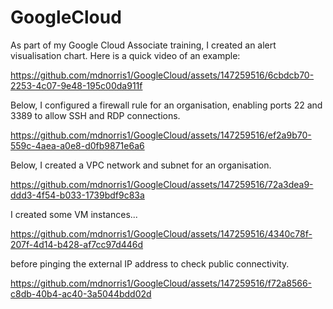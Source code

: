 # GoogleCloud

As part of my Google Cloud Associate training, I created an alert visualisation chart.
Here is a quick video of an example:

https://github.com/mdnorris1/GoogleCloud/assets/147259516/6cbdcb70-2253-4c07-9e48-195c00da911f

Below, I configured a firewall rule for an organisation, enabling ports 22 and 3389 to allow SSH and RDP connections.

https://github.com/mdnorris1/GoogleCloud/assets/147259516/ef2a9b70-559c-4aea-a0e8-d0fb9871e6a6

Below, I created a VPC network and subnet for an organisation.

https://github.com/mdnorris1/GoogleCloud/assets/147259516/72a3dea9-ddd3-4f54-b033-1739bdf9c83a

I created some VM instances...

https://github.com/mdnorris1/GoogleCloud/assets/147259516/4340c78f-207f-4d14-b428-af7cc97d446d

before pinging the external IP address to check public connectivity.

https://github.com/mdnorris1/GoogleCloud/assets/147259516/f72a8566-c8db-40b4-ac40-3a5044bdd02d



